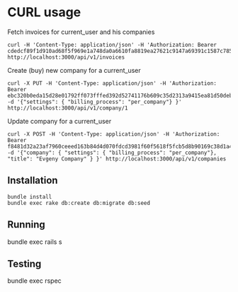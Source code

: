 # CURL usage

Fetch invoices for current_user and his companies
```
curl -H 'Content-Type: application/json' -H 'Authorization: Bearer cdedcf89f1d910ad68f5f969e1a748da0a6610fa8819ea27621c9147a69391c1587c785da8a407ca0a17bf81cd91cfe15ed0ea71f6c8287f60f2342f602993e4' http://localhost:3000/api/v1/invoices
```

Create (buy) new company for a current_user
```
curl -X PUT -H 'Content-Type: application/json' -H 'Authorization: Bearer ebc320b0eda15d28e01792ff073fffed392d52741176b609c35d2313a9415ea81d50debd2aaf94ec5eba741ec4d9d8018c0c2c408a9957ef77ba6b6693e8e121' -d '{"settings": { "billing_process": "per_company"} }' http://localhost:3000/api/v1/company/1
```

Update company for a current_user
```
curl -X POST -H 'Content-Type: application/json' -H 'Authorization: Bearer f8481d32a23af7960ceeed163b84d4d070fdcd3981f60f5618f5fcb5d8b90169c38d1a46772d3ae24cee280e4a266fe5d1b437bca787694d4c3d2434065014bf' -d '{"company": { "settings": { "billing_process": "per_company"}, "title": "Evgeny Company" } }' http://localhost:3000/api/v1/companies
```

## Installation

```
bundle install
bundle exec rake db:create db:migrate db:seed
```

## Running

bundle exec rails s

## Testing

bundle exec rspec
